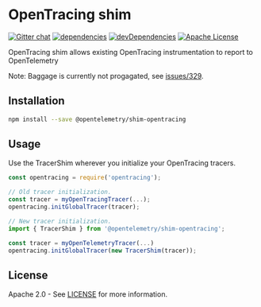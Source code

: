 # OpenTracing shim
[![Gitter chat][gitter-image]][gitter-url]
[![dependencies][dependencies-image]][dependencies-url]
[![devDependencies][devDependencies-image]][devDependencies-url]
[![Apache License][license-image]][license-image]

OpenTracing shim allows existing OpenTracing instrumentation to report to OpenTelemetry

Note: Baggage is currently not progagated, see [issues/329](https://github.com/open-telemetry/opentelemetry-js/issues/329).

## Installation

```bash
npm install --save @opentelemetry/shim-opentracing
```

## Usage

Use the TracerShim wherever you initialize your OpenTracing tracers.

```javascript
const opentracing = require('opentracing');

// Old tracer initialization.
const tracer = myOpenTracingTracer(...);
opentracing.initGlobalTracer(tracer);

// New tracer initialization.
import { TracerShim } from '@opentelemetry/shim-opentracing';

const tracer = myOpenTelemetryTracer(...)
opentracing.initGlobalTracer(new TracerShim(tracer));

```


## License

Apache 2.0 - See [LICENSE][license-url] for more information.

[gitter-image]: https://badges.gitter.im/open-telemetry/opentelemetry-js.svg
[gitter-url]: https://gitter.im/open-telemetry/opentelemetry-node?utm_source=badge&utm_medium=badge&utm_campaign=pr-badge&utm_content=badge
[license-url]: https://github.com/open-telemetry/opentelemetry-js/blob/master/LICENSE
[license-image]: https://img.shields.io/badge/license-Apache_2.0-green.svg?style=flat
[dependencies-image]: https://david-dm.org/open-telemetry/opentelemetry-js/status.svg?path=packages/opentelemetry-tracer-basic
[dependencies-url]: https://david-dm.org/open-telemetry/opentelemetry-js?path=packages%2Fopentelemetry-tracer-basic
[devDependencies-image]: https://david-dm.org/open-telemetry/opentelemetry-js/dev-status.svg?path=packages/opentelemetry-tracer-basic
[devDependencies-url]: https://david-dm.org/open-telemetry/opentelemetry-js?path=packages%2Fopentelemetry-tracer-basic&type=dev
